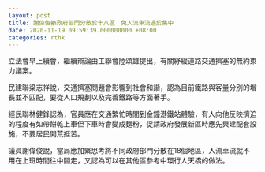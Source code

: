 ```yaml
---
layout: post
title: 謝偉俊籲政府部門分散於十八區　免人流車流過於集中
date: 2020-11-19 09:59:39.000000000 +08:00
categories: rthk
---
```


立法會早上續會，繼續辯論由工聯會陸頌雄提出，有關紓緩道路交通擠塞的無約束力議案。

民建聯梁志祥說，交通擠塞問題會影響到社會和諧，認為目前鐵路與客量分別的增長並不匹配，要從人口規劃以及完善鐵路等方面著手。 

經民聯林健鋒認為，官員應在交通繁忙時間到金鐘港鐵站體驗，有人向他反映擠迫的程度有如帶餅乾上車但下車時會變成麵粉，促請政府發展新區時應先興建配套設施，不要居民開荒捱苦。

議員謝偉俊說，當局應加緊思考將不同政府部門分散在18個地區，人流車流就不用在上班時間往中間走，又認為可以在其他區參考中環行人天橋的做法。
